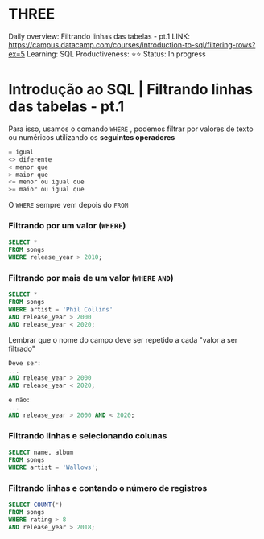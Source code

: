 # THREE

Daily overview: Filtrando linhas das tabelas - pt.1
LINK: https://campus.datacamp.com/courses/introduction-to-sql/filtering-rows?ex=5
Learning: SQL
Productiveness: ⭐️⭐️
Status: In progress

# Introdução ao SQL | Filtrando linhas das tabelas - pt.1

Para isso, usamos o comando `WHERE` , podemos filtrar por valores de texto ou numéricos utilizando os **seguintes operadores**

```sql
= igual
<> diferente
< menor que
> maior que
<= menor ou igual que
>= maior ou igual que
```

O `WHERE` sempre vem depois do `FROM`

### Filtrando por um valor (`WHERE`)

```sql
SELECT *
FROM songs
WHERE release_year > 2010;
```

### Filtrando por mais de um valor (`WHERE` `AND`)

```sql
SELECT *
FROM songs
WHERE artist = 'Phil Collins'
AND release_year > 2000
AND release_year < 2020;
```

Lembrar que o nome do campo deve ser repetido a cada "valor a ser filtrado" 

```sql
Deve ser:
...
AND release_year > 2000
AND release_year < 2020;

e não:
...
AND release_year > 2000 AND < 2020;
```

### Filtrando linhas e selecionando colunas

```sql
SELECT name, album
FROM songs
WHERE artist = 'Wallows';
```

### Filtrando linhas e contando o número de registros

```sql
SELECT COUNT(*)
FROM songs
WHERE rating > 8
AND release_year > 2018;
```
